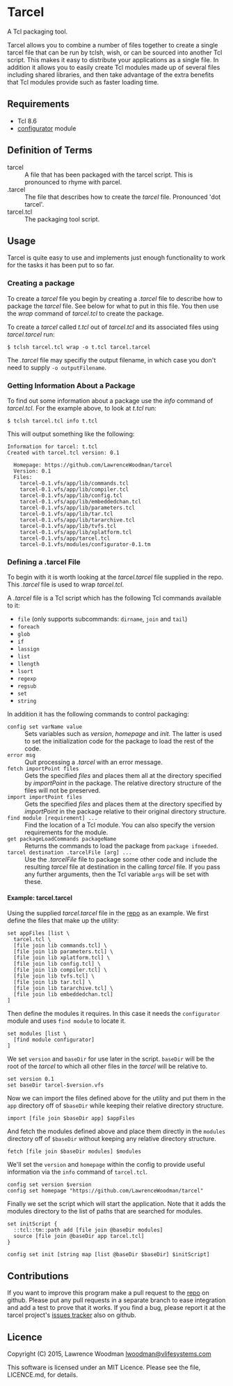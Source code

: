 Tarcel
======
A Tcl packaging tool.

Tarcel allows you to combine a number of files together to create a single tarcel file that can be run by tclsh, wish, or can be sourced into another Tcl script.  This makes it easy to distribute your applications as a single file.  In addition it allows you to easily create Tcl modules made up of several files including shared libraries, and then take advantage of the extra benefits that Tcl modules provide such as faster loading time.

Requirements
------------
*  Tcl 8.6
*  [configurator](https://github.com/LawrenceWoodman/configurator_tcl) module

Definition of Terms
-------------------
<dl>
  <dt>tarcel</dt>
  <dd>A file that has been packaged with the tarcel script.  This is pronounced to rhyme with parcel.</dd>
  <dt>.tarcel</dt>
  <dd>The file that describes how to create the <em>tarcel</em> file.  Pronounced 'dot tarcel'.</dd>
  <dt>tarcel.tcl</dt>
  <dd>The packaging tool script.</dd>
</dl>

Usage
-----
Tarcel is quite easy to use and implements just enough functionality to work for the tasks it has been put to so far.

### Creating a package ###
To create a _tarcel_ file you begin by creating a _.tarcel_ file to describe how to package the _tarcel_ file.  See below for what to put in this file.  You then use the _wrap_ command of _tarcel.tcl_ to create the package.

To create a _tarcel_ called _t.tcl_ out of _tarcel.tcl_ and its associated files using _tarcel.tarcel_ run:

    $ tclsh tarcel.tcl wrap -o t.tcl tarcel.tarcel

The <em>.tarcel</em> file may specifiy the output filename, in which case you don't need to supply `-o outputFilename`.

### Getting Information About a Package ###
To find out some information about a package use the _info_ command of _tarcel.tcl_.  For the example above, to look at _t.tcl_ run:

    $ tclsh tarcel.tcl info t.tcl

This will output something like the following:

    Information for tarcel: t.tcl
    Created with tarcel.tcl version: 0.1

      Homepage: https://github.com/LawrenceWoodman/tarcel
      Version: 0.1
      Files:
        tarcel-0.1.vfs/app/lib/commands.tcl
        tarcel-0.1.vfs/app/lib/compiler.tcl
        tarcel-0.1.vfs/app/lib/config.tcl
        tarcel-0.1.vfs/app/lib/embeddedchan.tcl
        tarcel-0.1.vfs/app/lib/parameters.tcl
        tarcel-0.1.vfs/app/lib/tar.tcl
        tarcel-0.1.vfs/app/lib/tararchive.tcl
        tarcel-0.1.vfs/app/lib/tvfs.tcl
        tarcel-0.1.vfs/app/lib/xplatform.tcl
        tarcel-0.1.vfs/app/tarcel.tcl
        tarcel-0.1.vfs/modules/configurator-0.1.tm


### Defining a .tarcel File ###
To begin with it is worth looking at the _tarcel.tarcel_ file supplied in the repo.  This _.tarcel_ file is used to wrap _tarcel.tcl_.

A _.tarcel_ file is a Tcl script which has the following Tcl commands available to it:

* `file` (only supports subcommands: `dirname`, `join` and `tail`)
* `foreach`
* `glob`
* `if`
* `lassign`
* `list`
* `llength`
* `lsort`
* `regexp`
* `regsub`
* `set`
* `string`

In addition it has the following commands to control packaging:
<dl>
  <dt><code>config set varName value</code></dt>
  <dd>Sets variables such as <em>version</em>, <em>homepage</em> and <em>init</em>.  The latter is used to set the initialization code for the package to load the rest of the code.</dd>

  <dt><code>error msg</code></dt>
  <dd>Quit processing a <em>.tarcel</em> with an error message.</dd>

  <dt><code>fetch importPoint files</code></dt>
  <dd>Gets the specified <em>files</em> and places them all at the directory specified by <em>importPoint</em> in the package.  The relative directory structure of the files will not be preserved.</dd>

  <dt><code>import importPoint files</code></dt>
  <dd>Gets the specified <em>files</em> and places them at the directory specified by <em>importPoint</em> in the package relative to their original directory structure.</dd>

  <dt><code>find module [requirement] ...</code></dt>
  <dd>Find the location of a Tcl module.  You can also specify the version requirements for the module.</dd>

  <dt><code>get packageLoadCommands packageName</code></dt>
  <dd>Returns the commands to load the package from <code>package ifneeded</code>.</dd>

  <dt><code>tarcel destination .tarcelFile [arg] ...</code></dt>
  <dd>Use the <em>.tarcelFile</em> file to package some other code and include the resulting <em>tarcel</em> file at destination in the calling <em>tarcel</em> file.  If you pass any further arguments, then the Tcl variable <code>args</code> will be set with these.</dd>
</dl>

#### Example: tarcel.tarcel ####
Using the supplied _tarcel.tarcel_ file in the [repo](https://github.com/LawrenceWoodman/tarcel) as an example.  We first define the files that make up the utility:

    set appFiles [list \
      tarcel.tcl \
      [file join lib commands.tcl] \
      [file join lib parameters.tcl] \
      [file join lib xplatform.tcl] \
      [file join lib config.tcl] \
      [file join lib compiler.tcl] \
      [file join lib tvfs.tcl] \
      [file join lib tar.tcl] \
      [file join lib tararchive.tcl] \
      [file join lib embeddedchan.tcl]
    ]

Then define the modules it requires.  In this case it needs the `configurator` module and uses `find module` to locate it.

    set modules [list \
      [find module configurator]
    ]

We set `version` and `baseDir` for use later in the script.  `baseDir` will be the root of the _tarcel_ to which all other files in the _tarcel_ will be relative to.

    set version 0.1
    set baseDir tarcel-$version.vfs

Now we can import the files defined above for the utility and put them in the `app` directory off of `$baseDir` while keeping their relative directory structure.

    import [file join $baseDir app] $appFiles

And fetch the modules defined above and place them directly in the `modules` directory off of `$baseDir` without keeping any relative directory structure.

    fetch [file join $baseDir modules] $modules

We'll set the `version` and `homepage` within the config to provide useful information via the `info` command of `tarcel.tcl`.

    config set version $version
    config set homepage "https://github.com/LawrenceWoodman/tarcel"

Finally we set the script which will start the application.  Note that it adds the modules directory to the list of paths that are searched for modules.

    set initScript {
      ::tcl::tm::path add [file join @baseDir modules]
      source [file join @baseDir app tarcel.tcl]
    }

    config set init [string map [list @baseDir $baseDir] $initScript]


Contributions
-------------
If you want to improve this program make a pull request to the [repo](https://github.com/LawrenceWoodman/tarcel) on github.  Please put any pull requests in a separate branch to ease integration and add a test to prove that it works.  If you find a bug, please report it at the tarcel project's [issues tracker](https://github.com/LawrenceWoodman/tarcel/issues) also on github.

Licence
-------
Copyright (C) 2015, Lawrence Woodman <lwoodman@vlifesystems.com>

This software is licensed under an MIT Licence.  Please see the file, LICENCE.md, for details.
